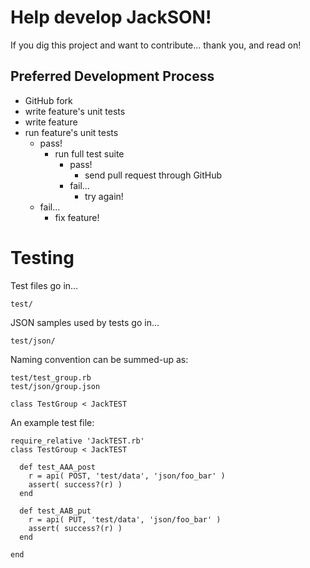 # Help develop JackSON!
If you dig this project and want to contribute... thank you, and read on!

## Preferred Development Process
* GitHub fork
* write feature's unit tests
* write feature
* run feature's unit tests
	* pass!
		* run full test suite
			* pass!
				* send pull request through GitHub
			* fail...
				* try again!
	* fail...
		* fix feature!

# Testing
Test files go in...

	test/

JSON samples used by tests go in...

	test/json/

Naming convention can be summed-up as:

	test/test_group.rb
	test/json/group.json

	class TestGroup < JackTEST

An example test file:

	require_relative 'JackTEST.rb'
	class TestGroup < JackTEST
	
	  def test_AAA_post
	    r = api( POST, 'test/data', 'json/foo_bar' )
	    assert( success?(r) )
	  end
	  
	  def test_AAB_put
	    r = api( PUT, 'test/data', 'json/foo_bar' )
	    assert( success?(r) )
	  end
	  
    end

